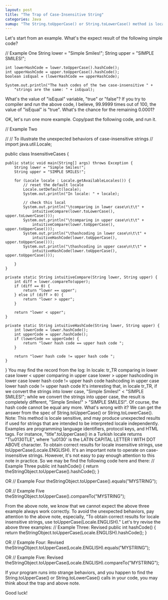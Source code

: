 ```yaml
---
layout: post
title: "The Trap of Case-Insensitive String"
categories: Java
sumup: "The String.toUpperCase() or String.toLowerCase() method is locale sensitive, and may produce unexpected results if used for strings that are intended to be interpreted locale independently."
---
```


Let's start from an example. What's the expect result of the following simple code?

// Example One
    String lower = "Simple Smiles!";
    String upper = "SIMPLE SMILES!";

    int lowerHashCode = lower.toUpperCase().hashCode();
    int upperHashCode = upper.toUpperCase().hashCode();
    boolean isEqual = (lowerHashCode == upperHashCode);

    System.out.println("The hash codes of the two case-insensitive " +
        "strings are the same: " + isEqual);

What's the value of "isEqual" variable, "true" or "false"? If you try to compiler and run the above code, I believe, 99.9999 times out of 100, the value of "isEqual" is "true". What's the chance for the remaining 0.0001?

OK, let's run one more example. Copy/past the following code, and run it.

// Example Two

//
// To illustrate the unexpected behaviors of case-insensitive strings
//
import java.util.Locale;

public class InsensitiveCases {

    public static void main(String[] args) throws Exception {
        String lower = "Simple Smiles!";
        String upper = "SIMPLE SMILES!";

        for (Locale locale : Locale.getAvailableLocales()) {
            // reset the default locale
            Locale.setDefault(locale);
            System.out.println("In locale: " + locale);

            // check this local
            System.out.println("\tcomparing in lower case\n\t\t" +
                intuitiveCompare(lower.toLowerCase(), upper.toLowerCase()));
            System.out.println("\tcomparing in upper case\n\t\t" +
                intuitiveCompare(lower.toUpperCase(), upper.toUpperCase()));
            System.out.println("\thashcoding in lower case\n\t\t" +
                intuitiveHashCode(lower.toUpperCase(), upper.toUpperCase()));
            System.out.println("\thashcoding in upper case\n\t\t" +
                intuitiveHashCode(lower.toUpperCase(), upper.toUpperCase()));

        }
    }

    private static String intuitiveCompare(String lower, String upper) {
        int diff = lower.compareTo(upper);
        if (diff == 0) {
            return "lower == upper";
        } else if (diff > 0) {
            return "lower > upper";
        }

        return "lower < upper";
    }

    private static String intuitiveHashCode(String lower, String upper) {
        int lowerCode = lower.hashCode();
        int upperCode = upper.hashCode();
        if (lowerCode == upperCode) {
            return "lower hash code == upper hash code ";
        }

        return "lower hash code != upper hash code ";
    }
}
You may find the record from the log:
In locale: tr_TR
        comparing in lower case
                lower < upper
        comparing in upper case
                lower > upper
        hashcoding in lower case
                lower hash code != upper hash code
        hashcoding in upper case
                lower hash code != upper hash code
It's interesting that, in locale tr_TR, if we convert the strings into lower case, "Simple Smiles!" < "SIMPLE SMILES!"; while we convert the strings into upper case, the result is completely different, "Simple Smiles!" > "SIMPLE SMILES!". Of course, the hash code cannot be equal any more. What's wrong with it? We can get the answer from the spec of String.toUpperCase() or String.toLowerCase().
Note: This method is locale sensitive, and may produce unexpected
    results if used for strings that are intended to be interpreted
    locale independently. Examples are programming language identifiers,
    protocol keys, and HTML tags. For instance, "title".toUpperCase()
    in a Turkish locale returns "T\u0130TLE", where '\u0130' is the
    LATIN CAPITAL LETTER I WITH DOT ABOVE character. To obtain correct
    results for locale insensitive strings, use toUpperCase(Locale.ENGLISH). 
It's an important note to operate on case-insensitive strings. However, it's not easy to pay enough attention to this note in practice. So we may be find the following code here and there:
// Example Three
    public int hashCode() {
        return theStringObject.toUpperCase().hashCode();
    }

OR
// Example Four
    theStringObject.toUpperCase().equals("MYSTRING");

OR
// Example Five
    theStringObject.toUpperCase().compareTo("MYSTRING");

From the above note, we know that we cannot expect the above three example always work correctly. To avoid the unexpected behaviors, pay attention to the above note, especially, "To obtain correct results for locale insensitive strings, use toUpperCase(Locale.ENGLISH)." Let's try revise the above three examples:
// Example Three: Revised
    public int hashCode() {
        return theStringObject.toUpperCase(Locale.ENGLISH).hashCode();
    }

OR
// Example Four: Revised
    theStringObject.toUpperCase(Locale.ENGLISH).equals("MYSTRING");

OR
// Example Five: Revised
    theStringObject.toUpperCase(Locale.ENGLISH).compareTo("MYSTRING");


If your program runs into strange behaviors, and you happen to find the String.toUpperCase() or String.toLowerCase() calls in your code, you may think about the trap and above note.

Good luck!

